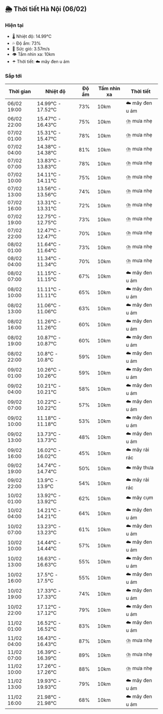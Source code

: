 ## 🌦️ Thời tiết Hà Nội (06/02)

### Hiện tại

- 🌡️ Nhiệt độ: 14.99℃
- 💦 Độ ẩm: 73%
- 💨 Sức gió: 3.57m/s
- 👁️ Tầm nhìn xa: 10km
- ☂️ Thời tiết: ☁️ mây đen u ám

### Sắp tới

| Thời gian | Nhiệt độ | Độ ẩm | Tầm nhìn xa | Thời tiết |
| --- | --- | --- | --- | --- |
| 06/02 19:00 | 14.99℃ - 17.52℃ | 73% | 10km | ☁️ mây đen u ám |
| 06/02 22:00 | 15.47℃ - 16.43℃ | 75% | 10km | ⛈️ mưa nhẹ |
| 07/02 01:00 | 15.31℃ - 15.47℃ | 78% | 10km | ⛈️ mưa nhẹ |
| 07/02 04:00 | 14.38℃ - 14.38℃ | 81% | 10km | ⛈️ mưa nhẹ |
| 07/02 07:00 | 13.83℃ - 13.83℃ | 78% | 10km | ⛈️ mưa nhẹ |
| 07/02 10:00 | 14.11℃ - 14.11℃ | 75% | 10km | ⛈️ mưa nhẹ |
| 07/02 13:00 | 13.56℃ - 13.56℃ | 74% | 10km | ⛈️ mưa nhẹ |
| 07/02 16:00 | 13.31℃ - 13.31℃ | 72% | 10km | ⛈️ mưa nhẹ |
| 07/02 19:00 | 12.75℃ - 12.75℃ | 73% | 10km | ⛈️ mưa nhẹ |
| 07/02 22:00 | 12.47℃ - 12.47℃ | 70% | 10km | ⛈️ mưa nhẹ |
| 08/02 01:00 | 11.64℃ - 11.64℃ | 73% | 10km | ⛈️ mưa nhẹ |
| 08/02 04:00 | 11.34℃ - 11.34℃ | 70% | 10km | ⛈️ mưa nhẹ |
| 08/02 07:00 | 11.15℃ - 11.15℃ | 67% | 10km | ☁️ mây đen u ám |
| 08/02 10:00 | 11.11℃ - 11.11℃ | 65% | 10km | ☁️ mây đen u ám |
| 08/02 13:00 | 11.06℃ - 11.06℃ | 63% | 10km | ☁️ mây đen u ám |
| 08/02 16:00 | 11.26℃ - 11.26℃ | 60% | 10km | ☁️ mây đen u ám |
| 08/02 19:00 | 10.87℃ - 10.87℃ | 60% | 10km | ☁️ mây đen u ám |
| 08/02 22:00 | 10.8℃ - 10.8℃ | 59% | 10km | ☁️ mây đen u ám |
| 09/02 01:00 | 10.26℃ - 10.26℃ | 59% | 10km | ☁️ mây đen u ám |
| 09/02 04:00 | 10.21℃ - 10.21℃ | 58% | 10km | ☁️ mây đen u ám |
| 09/02 07:00 | 10.22℃ - 10.22℃ | 57% | 10km | ☁️ mây đen u ám |
| 09/02 10:00 | 11.18℃ - 11.18℃ | 53% | 10km | ☁️ mây đen u ám |
| 09/02 13:00 | 13.73℃ - 13.73℃ | 48% | 10km | ☁️ mây đen u ám |
| 09/02 16:00 | 16.02℃ - 16.02℃ | 45% | 10km | ☁️ mây rải rác |
| 09/02 19:00 | 14.74℃ - 14.74℃ | 50% | 10km | ☁️ mây thưa |
| 09/02 22:00 | 13.9℃ - 13.9℃ | 54% | 10km | ☁️ mây rải rác |
| 10/02 01:00 | 13.92℃ - 13.92℃ | 62% | 10km | ☁️ mây cụm |
| 10/02 04:00 | 14.21℃ - 14.21℃ | 64% | 10km | ☁️ mây đen u ám |
| 10/02 07:00 | 13.23℃ - 13.23℃ | 61% | 10km | ☁️ mây đen u ám |
| 10/02 10:00 | 14.44℃ - 14.44℃ | 57% | 10km | ☁️ mây đen u ám |
| 10/02 13:00 | 16.63℃ - 16.63℃ | 55% | 10km | ☁️ mây đen u ám |
| 10/02 16:00 | 17.5℃ - 17.5℃ | 55% | 10km | ☁️ mây đen u ám |
| 10/02 19:00 | 17.33℃ - 17.33℃ | 74% | 10km | ☁️ mây đen u ám |
| 10/02 22:00 | 17.12℃ - 17.12℃ | 79% | 10km | ☁️ mây đen u ám |
| 11/02 01:00 | 16.52℃ - 16.52℃ | 83% | 10km | ☁️ mây đen u ám |
| 11/02 04:00 | 16.43℃ - 16.43℃ | 87% | 10km | ⛈️ mưa nhẹ |
| 11/02 07:00 | 16.39℃ - 16.39℃ | 89% | 10km | ⛈️ mưa nhẹ |
| 11/02 10:00 | 17.26℃ - 17.26℃ | 88% | 10km | ⛈️ mưa nhẹ |
| 11/02 13:00 | 19.93℃ - 19.93℃ | 79% | 10km | ☁️ mây đen u ám |
| 11/02 16:00 | 21.98℃ - 21.98℃ | 68% | 10km | ☁️ mây đen u ám |
